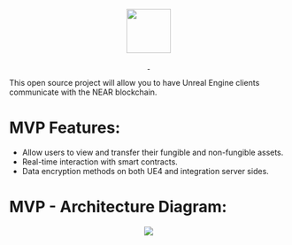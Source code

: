 <p align="center">
  <a rel="noopener noreferrer" href="https://exxaverse.com/" target="_blank" >
    <img src="https://exxaverse.com/_next/image?url=%2Fimages%2FNearLinker.png&w=640&q=75" height="80">
  </a>
</p>

<p align="center">
  <a aria-label="License" href="https://github.com/ExxaVerse/NearLinker/blob/main/LICENSE">
    <img alt="" src="https://img.shields.io/npm/l/next.svg?style=for-the-badge&labelColor=000000">
  </a>
  <a aria-label="Join the community on GitHub" href="https://github.com/ExxaVerse/NearLinker/discussions">
    <img alt="" src="https://img.shields.io/badge/Checkout%20the%20discussion-blue.svg?style=for-the-badge&labelColor=000000&logoWidth=20">
  </a>
</p>

This open source project will allow you to have Unreal Engine clients communicate with the NEAR blockchain.

# MVP Features:
- Allow users to view and transfer their fungible and non-fungible assets.
- Real-time interaction with smart contracts.
- Data encryption methods on both UE4 and integration server sides.

# MVP - Architecture Diagram:
<p align="center">
  <a rel="noopener noreferrer" href="https://exxaverse.com/" target="_blank" >
    <img src="https://exxaverse.com/_next/image?url=%2Fimages%2FMVPArchitectureDiagram.png&w=640&q=75">
  </a>
</p>

